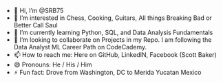 - 👋 Hi, I’m @SRB75
- 👀 I’m interested in Chess, Cooking, Guitars, All things Breaking Bad or Better Call Saul
- 🌱 I’m currently learning Python, SQL, and Data Analysis Fundamentals
- 💞️ I’m looking to collaborate on Projects in my Repo.  I am following the Data Analyst ML Career Path on CodeCademy.
- 📫 How to reach me:  Here on GitHub, LinkedIN, Facebook (Scott Baker)
- 😄 Pronouns: He / His / Him
- ⚡ Fun fact: Drove from Washington, DC to Merida Yucatan Mexico

<!---
SRB75/SRB75 is a ✨ special ✨ repository because its `README.md` (this file) appears on your GitHub profile.
You can click the Preview link to take a look at your changes.
--->
